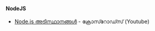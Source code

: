 #### NodeJS

* [Node.js അടിസ്ഥാനങ്ങൾ](https://www.youtube.com/watch?v=_-akf828R8U&list=PLY-ecO2csVHd8R8sg-4vhN2BzZQLxIZO9&index=20) - ക്രോസ്റോഡ്സ്  (Youtube)

